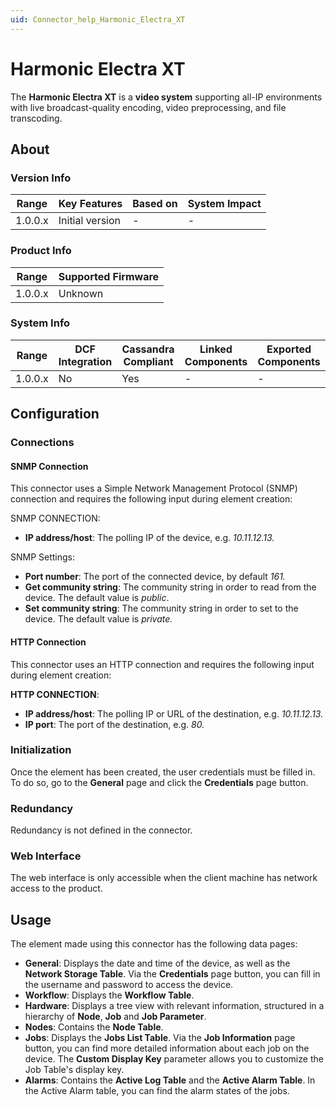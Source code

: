 ```yaml
---
uid: Connector_help_Harmonic_Electra_XT
---
```


# Harmonic Electra XT

The **Harmonic Electra XT** is a **video system** supporting all-IP environments with live broadcast-quality encoding, video preprocessing, and file transcoding.

## About

### Version Info

| **Range** | **Key Features** | **Based on** | **System Impact** |
|-----------|------------------|--------------|-------------------|
| 1.0.0.x   | Initial version  | \-           | \-                |

### Product Info

| **Range** | **Supported Firmware** |
|-----------|------------------------|
| 1.0.0.x   | Unknown                |

### System Info

| **Range** | **DCF Integration** | **Cassandra Compliant** | **Linked Components** | **Exported Components** |
|-----------|---------------------|-------------------------|-----------------------|-------------------------|
| 1.0.0.x   | No                  | Yes                     | \-                    | \-                      |

## Configuration

### Connections

#### SNMP Connection

This connector uses a Simple Network Management Protocol (SNMP) connection and requires the following input during element creation:

SNMP CONNECTION:

- **IP address/host**: The polling IP of the device, e.g. *10.11.12.13.*

SNMP Settings:

- **Port number**: The port of the connected device, by default *161.*
- **Get community string**: The community string in order to read from the device. The default value is *public*.
- **Set community string**: The community string in order to set to the device. The default value is *private.*

#### HTTP Connection

This connector uses an HTTP connection and requires the following input during element creation:

**HTTP CONNECTION**:

- **IP address/host**: The polling IP or URL of the destination, e.g. *10.11.12.13.*
- **IP port**: The port of the destination, e.g. *80.*

### Initialization

Once the element has been created, the user credentials must be filled in. To do so, go to the **General** page and click the **Credentials** page button.

### Redundancy

Redundancy is not defined in the connector.

### Web Interface

The web interface is only accessible when the client machine has network access to the product.

## Usage

The element made using this connector has the following data pages:

- **General**: Displays the date and time of the device, as well as the **Network Storage Table**. Via the **Credentials** page button, you can fill in the username and password to access the device.
- **Workflow**: Displays the **Workflow Table**.
- **Hardware**: Displays a tree view with relevant information, structured in a hierarchy of **Node**, **Job** and **Job Parameter**.
- **Nodes**: Contains the **Node Table**.
- **Jobs**: Displays the **Jobs List Table**. Via the **Job Information** page button, you can find more detailed information about each job on the device. The **Custom Display Key** parameter allows you to customize the Job Table's display key.
- **Alarms**: Contains the **Active Log Table** and the **Active Alarm Table**. In the Active Alarm table, you can find the alarm states of the jobs.
